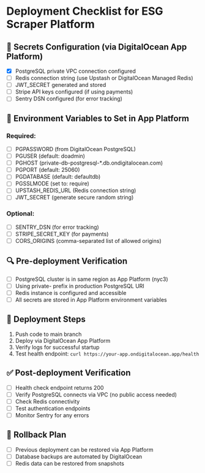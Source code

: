 # Deployment Checklist for ESG Scraper Platform

## 🔐 Secrets Configuration (via DigitalOcean App Platform)
- [x] PostgreSQL private VPC connection configured
- [ ] Redis connection string (use Upstash or DigitalOcean Managed Redis)
- [ ] JWT_SECRET generated and stored
- [ ] Stripe API keys configured (if using payments)
- [ ] Sentry DSN configured (for error tracking)

## 📝 Environment Variables to Set in App Platform

### Required:
- [ ] PGPASSWORD (from DigitalOcean PostgreSQL)
- [ ] PGUSER (default: doadmin)
- [ ] PGHOST (private-db-postgresql-*.db.ondigitalocean.com)
- [ ] PGPORT (default: 25060)
- [ ] PGDATABASE (default: defaultdb)
- [ ] PGSSLMODE (set to: require)
- [ ] UPSTASH_REDIS_URL (Redis connection string)
- [ ] JWT_SECRET (generate secure random string)

### Optional:
- [ ] SENTRY_DSN (for error tracking)
- [ ] STRIPE_SECRET_KEY (for payments)
- [ ] CORS_ORIGINS (comma-separated list of allowed origins)

## 🔍 Pre-deployment Verification
- [ ] PostgreSQL cluster is in same region as App Platform (nyc3)
- [ ] Using private- prefix in production PostgreSQL URI
- [ ] Redis instance is configured and accessible
- [ ] All secrets are stored in App Platform environment variables

## 🚀 Deployment Steps
1. Push code to main branch
2. Deploy via DigitalOcean App Platform
3. Verify logs for successful startup
4. Test health endpoint: `curl https://your-app.ondigitalocean.app/health`

## ✅ Post-deployment Verification
- [ ] Health check endpoint returns 200
- [ ] Verify PostgreSQL connects via VPC (no public access needed)
- [ ] Check Redis connectivity
- [ ] Test authentication endpoints
- [ ] Monitor Sentry for any errors

## 🔧 Rollback Plan
- [ ] Previous deployment can be restored via App Platform
- [ ] Database backups are automated by DigitalOcean
- [ ] Redis data can be restored from snapshots 
